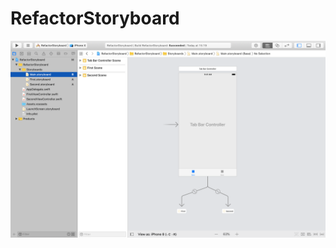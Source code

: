 # RefactorStoryboard

![ScreenShot](https://raw.githubusercontent.com/prongbang/RefactorStoryboard/master/Screenshot.png)
